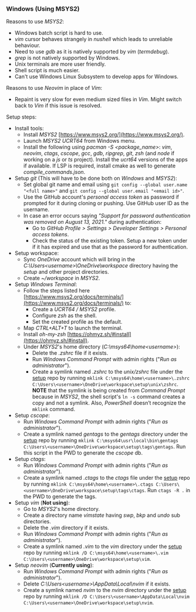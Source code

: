 ### Windows (Using MSYS2)

Reasons to use *MSYS2*:

- Windows batch script is hard to use.
- *vim* cursor behaves strangely in *nushell* which leads to unreliable behaviour.
- Need to use *gdb* as it is natively supported by *vim* (*termdebug*).
- *grep* is not natively supported by Windows.
- Unix terminals are more user friendly.
- Shell script is much easier.
- Can't use Windows Linux Subsystem to develop apps for Windows.

Reasons to use *Neovim* in place of *Vim*:

- Repaint is very slow for even medium sized files in *Vim*. Might switch back to *Vim* if this issue is resolved.

Setup steps:

- Install tools:
    - Install *MSYS2* [https://www.msys2.org/](https://www.msys2.org/).
    - Launch *MSYS2 UCRT64* from Windows menu.
    - Install the following using *pacman -S <package_name>*: *vim*, *neovim*, *ctags*, *cscope*, *gcc*, *gdb*, *ripgrep*, *git*, *zsh* (and *node* if working on a *js* or *ts* project). Install the *ucrt64* versions of the apps if available.  If LSP is required, install cmake as well to generate *compile_commands.json*.
- Setup *git* (This will have to be done both on *Windows* and *MSYS2*):
    - Set global git name and email using `git config --global user.name "<full name>"` and `git config --global user.email "<email id>"`.
    - Use the GitHub account's *personal access token* as password if prompted for it during cloning or pushing. Use GitHub user ID as the username.
    - In case an error occurs saying *"Support for password authentication was removed on August 13, 2021."* during authentication:
        - Go to *GitHub Profile > Settings > Developer Settings > Personal access tokens*.
        - Check the status of the existing token. Setup a new token under if it has expired and use that as the password for authentication.
- Setup workspace:
    - Sync *OneDrive* account which will bring in the *C:\Users\<username>\OneDrive\workspace* directory having the *setup* and other project directories.
    - Create *~/workspace* in *MSYS2*.
- Setup *Windows Terminal*:
    - Follow the steps listed here [https://www.msys2.org/docs/terminals/](https://www.msys2.org/docs/terminals/) to:
        - Create a *UCRT64 / MSYS2* profile.
        - Configure *zsh* as the shell.
        - Set the created profile as the default.
    - Map *CTRL+ALT+T* to launch the terminal.
    - Install *oh-my-zsh* [https://ohmyz.sh/#install](https://ohmyz.sh/#install).
    - Under *MSYS2*'s home directory (*C:\msys64\home\<username>*):
        - Delete the *.zshrc* file if it exists.
        - Run *Windows Command Prompt* with admin rights ("*Run as administrator*").
        - Create a symlink named *.zshrc* to the *unix/zshrc* file under the [setup](https://github.com/krankur/setup) repo by running `mklink C:\msys64\home\<username>\.zshrc C:\Users\<username>\OneDrive\workspace\setup\unix\zshrc`. **NOTE** that the symlink is being created from *Command Prompt* because in *MSYS2*, the shell script's `ln -s` command creates a copy and not a symlink. Also, *PowerShell* doesn’t recognize the `mklink` command.
- Setup *cscope*:
    - Run *Windows Command Prompt* with admin rights ("*Run as administrator*").
    - Create a symlink named *gentags* to the *gentags* directory under the [setup](https://github.com/krankur/setup) repo by running `mklink C:\msys64\usr\local\bin\gentags C:\Users\<username>\OneDrive\workspace\setup\tags\gentags`. Run this script in the PWD to generate the *cscope* db.
- Setup *ctags*:
    - Run *Windows Command Prompt* with admin rights ("*Run as administrator*").
    - Create a symlink named *.ctags* to the *ctags* file under the [setup](https://github.com/krankur/setup) repo by running `mklink C:\msys64\home\<username>\.ctags C:\Users\<username>\OneDrive\workspace\setup\tags\ctags`. Run `ctags -R .` in the PWD to generate the tags.
- Setup *vim* (**Not using**):
    - Go to *MSYS2*'s home directory.
    - Create a directory name *vimstate* having *swp*, *bkp* and *undo* sub directories.
    - Delete the *.vim* directory if it exists.
    - Run *Windows Command Prompt* with admin rights ("*Run as administrator*").
    - Create a symlink named *.vim* to the *vim* directory under the [setup](https://github.com/krankur/setup) repo by running `mklink /D C:\msys64\home\<username>\.vim C:\Users\<username>\OneDrive\workspace\setup\vim`.
- Setup *neovim* (**Currently using**):
    - Run *Windows Command Prompt* with admin rights ("*Run as administrator*").
    - Delete *C:\Users\<username>\AppData\Local\nvim* if it exists.
    - Create a symlink named *nvim* to the *nvim* directory under the [setup](https://github.com/krankur/setup) repo by running `mklink /D C:\Users\<username>\AppData\Local\nvim C:\Users\<username>\OneDrive\workspace\setup\nvim`.

